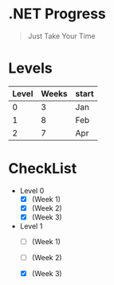# .NET Progress
> Just Take Your Time

# Levels
| Level | Weeks | start |
| --- | --- | ---|
| 0 | 3 | Jan |
| 1 | 8 | Feb |
| 2 | 7 | Apr |
# CheckList
- Level 0
  - [x] (Week 1)
  - [x] (Week 2)
  - [x] (Week 3)
- Level 1
  - [ ] (Week 1)
  - [ ] (Week 2)
  - [x] (Week 3)
  
